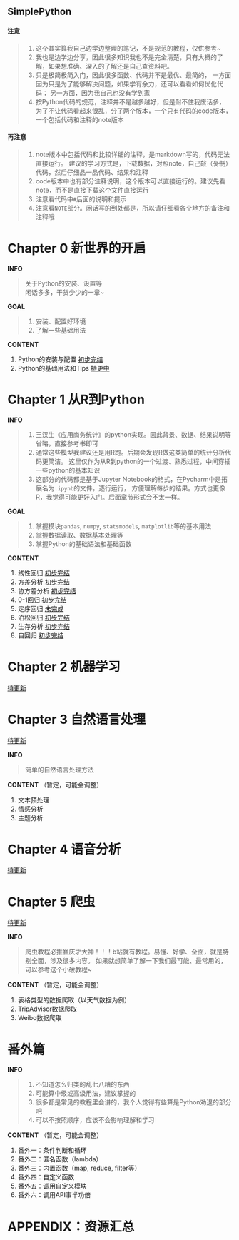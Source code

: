 SimplePython
----

#### 注意
>1. 这个其实算我自己边学边整理的笔记，不是规范的教程，仅供参考~  
>2. 我也是边学边分享，因此很多知识我也不是完全清楚，只有大概的了解，如果想准确、深入的了解还是自己查资料吧。  
>3. 只是极简极简入门，因此很多函数、代码并不是最优、最简的，
>一方面因为只是为了能够解决问题，如果学有余力，还可以看看如何优化代码；
>另一方面，因为我自己也没有学到家  
>4. 按Python代码的规范，注释并不是越多越好，但是耐不住我废话多，
>为了不让代码看起来很乱，分了两个版本，一个只有代码的code版本，一个包括代码和注释的note版本


#### 再注意
>1. note版本中包括代码和比较详细的注释，是markdown写的，代码无法直接运行。
>建议的学习方式是，下载数据，对照note，自己敲（~~复制~~）代码，然后仔细品一品代码、结果和注释
>2. code版本中也有部分注释说明，这个版本可以直接运行的。建议先看note，而不是直接下载这个文件直接运行
>2. 注意看代码中`#`后面的说明和提示
>3. 注意看`NOTE`部分。闲话写的到处都是，所以请仔细看各个地方的备注和注释哦


# Chapter 0 新世界的开启
**INFO**
> 关于Python的安装、设置等  
> 闲话多多，干货少少的一章~

**GOAL**
>1. 安装、配置好环境
>2. 了解一些基础用法

**CONTENT**
1. Python的安装与配置 [初步完结](https://github.com/git-wy/SimplePython/blob/master/Chapter%200%20%E6%96%B0%E4%B8%96%E7%95%8C%E7%9A%84%E5%BC%80%E5%90%AF/CH%200_0%20%E6%89%93%E5%BC%80Python%E7%9A%84%E7%AC%AC%E4%B8%80%E9%81%93%E9%97%A8.md)
2. Python的基础用法和Tips [持更中](https://github.com/git-wy/SimplePython/blob/master/Chapter%200%20%E6%96%B0%E4%B8%96%E7%95%8C%E7%9A%84%E5%BC%80%E5%90%AF/CH%200_1%20%E6%89%93%E5%BC%80Python%E7%9A%84%E7%AC%AC%E4%BA%8C%E9%81%93%E9%97%A8.md)


# Chapter 1 从R到Python

**INFO**
>1. 王汉生《应用商务统计》的python实现。因此背景、数据、结果说明等省略，直接参考书即可
>2. 通常这些模型我建议还是用R跑。后期会发现R做这类简单的统计分析代码更简洁。
>这里仅作为从R到python的一个过渡、熟悉过程，中间穿插一些python的基本知识
>3. 这部分的代码都是基于Jupyter Notebook的格式，在Pycharm中是拓展名为`.ipynb`的文件，逐行运行，
>方便理解每步的结果。方式也更像R，我觉得可能更好入门。后面章节形式会不太一样。


**GOAL**
>1. 掌握模块`pandas`, `numpy`, `statsmodels`, `matplotlib`等的基本用法
>2. 掌握数据读取、数据基本处理等
>3. 掌握Python的基础语法和基础函数


**CONTENT**
1. 线性回归 [初步完结](https://github.com/git-wy/SimplePython/tree/master/Chapter%201%20%E4%BB%8ER%E5%88%B0Python/CH%201_1%20%E7%BA%BF%E6%80%A7%E5%9B%9E%E5%BD%92)
2. 方差分析 [初步完结](https://github.com/git-wy/SimplePython/tree/master/Chapter%201%20%E4%BB%8ER%E5%88%B0Python/CH%201_2%20%E6%96%B9%E5%B7%AE%E5%88%86%E6%9E%90)
3. 协方差分析 [初步完结](https://github.com/git-wy/SimplePython/tree/master/Chapter%201%20%E4%BB%8ER%E5%88%B0Python/CH%201_3%20%E5%8D%8F%E6%96%B9%E5%B7%AE%E5%88%86%E6%9E%90)
4. 0-1回归 [初步完结](https://github.com/git-wy/SimplePython/tree/master/Chapter%201%20%E4%BB%8ER%E5%88%B0Python/CH%201_4%200-1%E5%9B%9E%E5%BD%92)
5. 定序回归 [未完成](https://github.com/git-wy/SimplePython/tree/master/Chapter%201%20%E4%BB%8ER%E5%88%B0Python/CH%201_5%20%E5%AE%9A%E5%BA%8F%E5%9B%9E%E5%BD%92)
6. 泊松回归 [初步完结](https://github.com/git-wy/SimplePython/tree/master/Chapter%201%20%E4%BB%8ER%E5%88%B0Python/CH%201_6%20%E6%B3%8A%E6%9D%BE%E5%9B%9E%E5%BD%92)
7. 生存分析 [初步完结](https://github.com/git-wy/SimplePython/tree/master/Chapter%201%20%E4%BB%8ER%E5%88%B0Python/CH%201_7%20%E7%94%9F%E5%AD%98%E5%88%86%E6%9E%90)
8. 自回归 [初步完结](https://github.com/git-wy/SimplePython/tree/master/Chapter%201%20%E4%BB%8ER%E5%88%B0Python/CH%201_8%20%E8%87%AA%E5%9B%9E%E5%BD%92)


# Chapter 2 机器学习
[待更新]()

# Chapter 3 自然语言处理
[待更新]()

**INFO**
>简单的自然语言处理方法

**CONTENT**
（暂定，可能会调整）
1. 文本预处理
2. 情感分析
3. 主题分析

# Chapter 4 语音分析

[待更新]()

# Chapter 5 爬虫
[待更新]()

**INFO**
>爬虫教程必推崔庆才大神！！！b站就有教程。易懂、好学、全面，就是特别全面，涉及很多内容。
>如果就想简单了解一下我们最可能、最常用的，可以参考这个小破教程~  

**CONTENT** 
（暂定，可能会调整）
1. 表格类型的数据爬取（以天气数据为例）
2. TripAdvisor数据爬取
3. Weibo数据爬取

# 番外篇
**INFO**
>1. 不知道怎么归类的乱七八糟的东西
>2. 可能算中级或高级用法，建议掌握的
>3. 很多都是常见的教程里会讲的，我个人觉得有些算是Python劝退的部分吧
>4. 可以不按照顺序，应该不会影响理解和学习

**CONTENT**
（暂定，可能会调整）

1. 番外一：条件判断和循环
2. 番外二：匿名函数（lambda）
2. 番外三：内置函数（map, reduce, filter等）
3. 番外四：自定义函数
4. 番外五：调用自定义模块
3. 番外六：调用API事半功倍

# APPENDIX：资源汇总